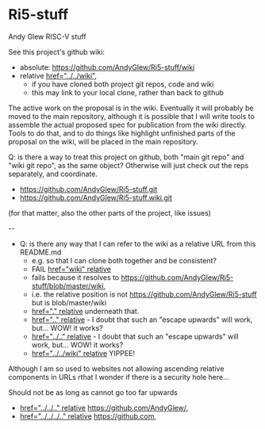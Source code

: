 # Ri5-stuff
Andy Glew RISC-V stuff

See this project's github wiki: 
* absolute: https://github.com/AndyGlew/Ri5-stuff/wiki
* relative <a href="../../wiki">href="../../wiki"</a>, 
   * if you have cloned both project git repos, code and wiki
   * this may link to your local clone, rather than back to github

The active work on the proposal is in the wiki.  Eventually it will probably be moved to the main repository, although it is possible that I will write tools to assemble the actual proposed spec for publication from the wiki directly.  Tools to do that, and to do things like highlight unfinished parts of the proposal on the wiki, will be placed in the main repository.

Q: is there a way to treat this project on github, both "main git repo" and "wiki git repo", as the same object? Otherwise will just check out the reps separately, and coordinate.

* https://github.com/AndyGlew/Ri5-stuff.git
* https://github.com/AndyGlew/Ri5-stuff.wiki.git

(for that matter, also the other parts of the project, like issues)

--

* Q: is there any way that I can refer to the wiki as a relative URL from this README.md
  * e.g. so that I can clone both together and be consistent?
  * FAIL <a href="wiki">href="wiki" relative</a> 
  * fails because it resolves to https://github.com/AndyGlew/Ri5-stuff/blob/master/wiki, 
  * i.e. the relative position is not https://github.com/AndyGlew/Ri5-stuff but is blob/master/wiki 
  * <a href=".">href="." relative</a> underneath that.
  * <a href="..">href=".." relative</a> - I doubt that such an "escape upwards" will work, but...  WOW! it works?  
  * <a href="../..">href="../.." relative</a> - I doubt that such an "escape upwards" will work, but...  WOW! it works?  
  * <a href="../../wiki">href="../../wiki" relative</a> YIPPEE!

Although I am so used to websites not allowing ascending relative components in URLs rthat I wonder if there is a security hole here...

Should not be as long as cannot go too far upwards
  * <a href="../../..">href="../../.." relative</a> https://github.com/AndyGlew/, 
  * <a href="../../../..">href="../../../.." relative</a> https://github.com, 
